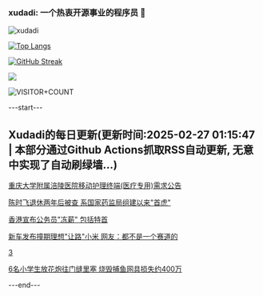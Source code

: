 ### xudadi: 一个热衷开源事业的程序员 👋

![xudadi](https://github-readme-stats-git-masterorgs-github-readme-stats-team.vercel.app/api?username=xudadi)

[![Top Langs](https://github-readme-stats.vercel.app/api/top-langs/?username=xudadi)](https://github.com/anuraghazra/github-readme-stats)

[![GitHub Streak](https://streak-stats.demolab.com?user=xudadi&locale=zh_Hans)](https://git.io/streak-stats)

![](https://raw.githubusercontent.com/xudadi/xudadi/main/assets/github-contribution-grid-snake.svg)

![VISITOR+COUNT](https://komarev.com/ghpvc/?username=xudadi&label=VISITOR+COUNT)


---start---

## Xudadi的每日更新(更新时间:2025-02-27 01:15:47 | 本部分通过Github Actions抓取RSS自动更新, 无意中实现了自动刷绿墙...)

[重庆大学附属涪陵医院移动护理终端(医疗专用)需求公告](https://www.gongkaoleida.com/article/2302053)

[陈时飞退休两年后被查 系国家药监局组建以来"首虎"](https://m.163.com/news/article/JPAV34C405129QAF.html)

[香港宣布公务员"冻薪" 包括特首](https://m.163.com/news/article/JPAUJQHU0001899N.html)

[新车发布撞期理想"让路"小米 网友：都不是一个赛道的](https://m.163.com/news/article/JPATATDR0519DFFO.html)

[3](https://m.163.com/touch/news/sub/domestic)

[6名小学生放花炮往门缝里塞 烧毁捕鱼网具损失约400万](https://m.163.com/news/article/JPARUENP05561G0D.html)

---end---
